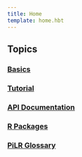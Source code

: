 ```yaml
---
title: Home
template: home.hbt
---
```

 
## Topics

### [Basics](pages/basics)

### [Tutorial](pages/tutorial)

### [API Documentation](pages/api)

### [R Packages](pages/r)

### [PiLR Glossary](pages/glossary)
